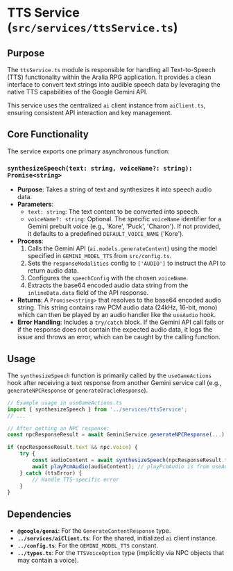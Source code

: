 
# TTS Service (`src/services/ttsService.ts`)

## Purpose

The `ttsService.ts` module is responsible for handling all Text-to-Speech (TTS) functionality within the Aralia RPG application. It provides a clean interface to convert text strings into audible speech data by leveraging the native TTS capabilities of the Google Gemini API.

This service uses the centralized `ai` client instance from `aiClient.ts`, ensuring consistent API interaction and key management.

## Core Functionality

The service exports one primary asynchronous function:

### `synthesizeSpeech(text: string, voiceName?: string): Promise<string>`

*   **Purpose**: Takes a string of text and synthesizes it into speech audio data.
*   **Parameters**:
    *   `text: string`: The text content to be converted into speech.
    *   `voiceName?: string`: Optional. The specific `voiceName` identifier for a Gemini prebuilt voice (e.g., 'Kore', 'Puck', 'Charon'). If not provided, it defaults to a predefined `DEFAULT_VOICE_NAME` ('Kore').
*   **Process**:
    1.  Calls the Gemini API (`ai.models.generateContent`) using the model specified in `GEMINI_MODEL_TTS` from `src/config.ts`.
    2.  Sets the `responseModalities` config to `['AUDIO']` to instruct the API to return audio data.
    3.  Configures the `speechConfig` with the chosen `voiceName`.
    4.  Extracts the base64 encoded audio data string from the `inlineData.data` field of the API response.
*   **Returns**: A `Promise<string>` that resolves to the base64 encoded audio string. This string contains raw PCM audio data (24kHz, 16-bit, mono) which can then be played by an audio handler like the `useAudio` hook.
*   **Error Handling**: Includes a `try/catch` block. If the Gemini API call fails or if the response does not contain the expected audio data, it logs the issue and throws an error, which can be caught by the calling function.

## Usage

The `synthesizeSpeech` function is primarily called by the `useGameActions` hook after receiving a text response from another Gemini service call (e.g., `generateNPCResponse` or `generateOracleResponse`).

```typescript
// Example usage in useGameActions.ts
import { synthesizeSpeech } from '../services/ttsService';
// ...

// After getting an NPC response:
const npcResponseResult = await GeminiService.generateNPCResponse(...);

if (npcResponseResult.text && npc.voice) {
    try {
        const audioContent = await synthesizeSpeech(npcResponseResult.text, npc.voice.name);
        await playPcmAudio(audioContent); // playPcmAudio is from useAudio hook
    } catch (ttsError) {
        // Handle TTS-specific error
    }
}
```

## Dependencies

*   **`@google/genai`**: For the `GenerateContentResponse` type.
*   **`../services/aiClient.ts`**: For the shared, initialized `ai` client instance.
*   **`../config.ts`**: For the `GEMINI_MODEL_TTS` constant.
*   **`../types.ts`**: For the `TTSVoiceOption` type (implicitly via NPC objects that may contain a voice).
